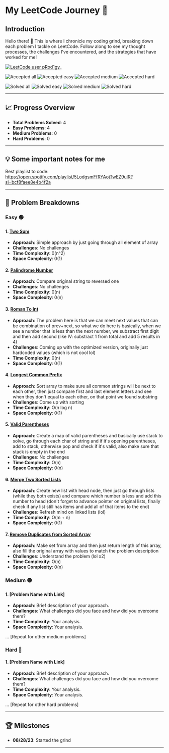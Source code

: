 # My LeetCode Journey 🚀

## Introduction

Hello there! 👋 This is where I chronicle my coding grind, breaking down each problem I tackle on LeetCode. Follow along to see my thought processes, the challenges I've encountered, and the strategies that have worked for me!

[![LeetCode user pRod1gy_](https://img.shields.io/badge/dynamic/json?style=for-the-badge&labelColor=black&color=%23ffa116&label=Solved&query=solvedOverTotal&url=https%3A%2F%2Fbadge.xyli.tech/%2Fapi%2Fusers%2FpRod1gy_&logo=leetcode&logoColor=yellow)](https://leetcode.com/pRod1gy_/)

![Accepted all](https://badges.peiyuan.ch/leetcode/pRod1gy_/rate?difficulty=all)
![Accepted easy](https://badges.peiyuan.ch/leetcode/pRod1gy_/rate?difficulty=easy)
![Accepted medium](https://badges.peiyuan.ch/leetcode/pRod1gy_/rate?difficulty=medium)
![Accepted hard](https://badges.peiyuan.ch/leetcode/pRod1gy_/rate?difficulty=hard)

![Solved all](https://badges.peiyuan.ch/leetcode/pRod1gy_/solved?difficulty=all)
![Solved easy](https://badges.peiyuan.ch/leetcode/pRod1gy_/solved?difficulty=easy)
![Solved medium](https://badges.peiyuan.ch/leetcode/pRod1gy_/solved?difficulty=medium)
![Solved hard](https://badges.peiyuan.ch/leetcode/pRod1gy_/solved?difficulty=hard)

---

## 📈 Progress Overview

- **Total Problems Solved**: 4
- **Easy Problems**: 4
- **Medium Problems**: 0
- **Hard Problems**: 0

---

## 💡 Some important notes for me

Best playlist to code: https://open.spotify.com/playlist/5LodgsmFfRYAojTwEZ9ulR?si=bcf8faee8e4b4f2a

---

## 🧠 Problem Breakdowns

### Easy 🟢

#### 1. [Two Sum](https://leetcode.com/problems/two-sum/description/)

- **Approach**: Simple approach by just going through all element of array
- **Challenges**: No challenges
- **Time Complexity**: 0(n^2)
- **Space Complexity**: 0(1)

#### 2. [Palindrome Number](https://leetcode.com/problems/palindrome-number/description/)

- **Approach**: Compare original string to reversed one
- **Challenges**: No challenges
- **Time Complexity**: 0(n)
- **Space Complexity**: 0(n)

#### 3. [Roman To Int](https://leetcode.com/problems/roman-to-integer/description/)

- **Approach**: The problem here is that we can meet next values that can be combination of prev+next, so what we do here is basically, when we see a number that is less than the next number, we substract first digit and then add second (like IV: substract 1 from total and add 5 results in 4)
- **Challenges**: Coming up with the optimized version, originally just hardcoded values (which is not cool lol)
- **Time Complexity**: 0(n)
- **Space Complexity**: 0(1)

#### 4. [Longest Common Prefix](https://leetcode.com/problems/longest-common-prefix/description/)

- **Approach**: Sort array to make sure all common strings will be next to each other, then just compare first and last element letters and see when they don't equal to each other, on that point we found substring
- **Challenges**: Come up with sorting
- **Time Complexity**: O(n log n)
- **Space Complexity**: 0(1)

#### 5. [Valid Parentheses](https://leetcode.com/problems/valid-parentheses/description/)

- **Approach**: Create a map of valid parentheses and basically use stack to solve, go through each char of string and if it's opening parentheses, add to stack, otherwise pop and check if it's valid, also make sure that stack is empty in the end
- **Challenges**: No challenges
- **Time Complexity**: O(n)
- **Space Complexity**: 0(n)

#### 6. [Merge Two Sorted Lists](https://leetcode.com/problems/merge-two-sorted-lists/description/)

- **Approach**: Create new list with head node, then just go through lists (while they both exists) and compare which number is less and add this number to head (don't forget to advance pointer on original lists, finally check if any list still has items and add all of that items to the end)
- **Challenges**: Refresh mind on linked lists (lol)
- **Time Complexity**: O(m + n)
- **Space Complexity**: 0(1)

#### 7. [Remove Duplicates from Sorted Array](https://leetcode.com/problems/remove-duplicates-from-sorted-array/description/)

- **Approach**: Make set from array and then just return length of this array, also fill the original array with values to match the problem description
- **Challenges**: Understand the problem (lol x2)
- **Time Complexity**: O(n)
- **Space Complexity**: 0(n)

### Medium 🟡

#### 1. [Problem Name with Link]

- **Approach**: Brief description of your approach.
- **Challenges**: What challenges did you face and how did you overcome them?
- **Time Complexity**: Your analysis.
- **Space Complexity**: Your analysis.

... [Repeat for other medium problems]

### Hard 🔴

#### 1. [Problem Name with Link]

- **Approach**: Brief description of your approach.
- **Challenges**: What challenges did you face and how did you overcome them?
- **Time Complexity**: Your analysis.
- **Space Complexity**: Your analysis.

... [Repeat for other hard problems]

---

## 🏆 Milestones

- **08/28/23**: Started the grind

---
